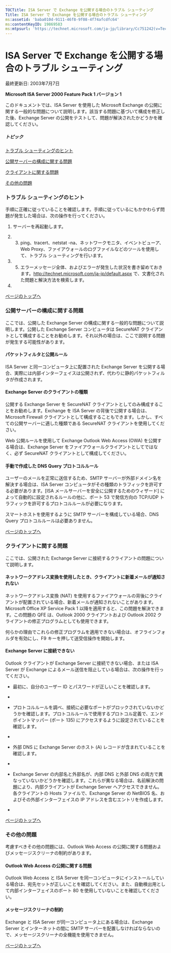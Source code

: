 ```yaml
---
TOCTitle: ISA Server で Exchange を公開する場合のトラブル シューティング
Title: ISA Server で Exchange を公開する場合のトラブル シューティング
ms:assetid: 'baba010d-9111-46f8-9f08-4f74afcdfc64'
ms:contentKeyID: 19869583
ms:mtpsurl: 'https://technet.microsoft.com/ja-jp/library/Cc751242(v=TechNet.10)'
---
```


ISA Server で Exchange を公開する場合のトラブル シューティング
==============================================================

最終更新日: 2003年7月7日

**Microsoft ISA Server 2000 Feature Pack 1 バージョン 1**

このドキュメントでは、ISA Server を使用した Microsoft Exchange の公開に関する一般的な問題について説明します。該当する問題に基づいて構成を修正した後、Exchange Server の公開をテストして、問題が解決されたかどうかを確認してください。

##### トピック

[](#edaa)[トラブル シューティングのヒント](#edaa)

[](#ecaa)[公開サーバーの構成に関する問題](#ecaa)

[](#ebaa)[クライアントに関する問題](#ebaa)

[](#eaaa)[その他の問題](#eaaa)

### トラブル シューティングのヒント

手順に正確に従っていることを確認します。手順に従っているにもかかわらず問題が発生した場合は、次の操作を行ってください。

1.  サーバーを再起動します。

2.  3.  ping、tracert、netstat -na、ネットワークモニタ、イベントビューア、Web Proxy、ファイアウォールのログファイルなどのツールを使用して、トラブル シューティングを行います。

4.  5.  エラーメッセージ全体、およびエラーが発生した状況を書き留めておきます。<http://technet.microsoft.com/ja-jp/default.aspx> で、文書化された問題と解決方法を検索します。

6.  

[](#mainsection)[ページのトップへ](#mainsection)

### 公開サーバーの構成に関する問題

ここでは、公開した Exchange Server の構成に関する一般的な問題について説明します。公開した Exchange Server コンピュータは SecureNAT クライアントとして構成することをお勧めします。それ以外の場合は、ここで説明する問題が発生する可能性があります。

#### パケットフィルタと公開ルール

ISA Server と同一コンピュータ上に配置された Exchange Server を公開する場合、実際には内部インターフェイスは公開されず、代わりに静的パケットフィルタが作成されます。

#### Exchange Server のクライアントの種類

公開する Exchange Server を SecureNAT クライアントとしてのみ構成することをお勧めします。Exchange を ISA Server の背後で公開する場合は、Microsoft Firewall クライアントとして構成することもできます。しかし、すべての公開サーバーに適した種類である SecureNAT クライアントを使用してください。

Web 公開ルールを使用して Exchange Outlook Web Access (OWA) を公開する場合は、Exchange Server をファイアウォールクライアントとしてではなく、必ず SecureNAT クライアントとして構成してください。

#### 手動で作成した DNS Query プロトコルルール

ユーザーのメールを正常に送信するため、SMTP サーバーが外部ドメイン名を解決する場合は、ISA Server コンピュータがその種類のトラフィックを許可する必要があります。\[ISA メールサーバーを安全に公開するためのウィザード\] によって自動的に設定されるルールの他に、ポート 53 で発信方向の TCP/UDP トラフィックを許可するプロトコルルールが必要になります。

スマートホストを使用するように SMTP サーバーを構成している場合、DNS Query プロトコルルールは必要ありません。

[](#mainsection)[ページのトップへ](#mainsection)

### クライアントに関する問題

ここでは、公開された Exchange Server に接続するクライアントの問題について説明します。

#### ネットワークアドレス変換を使用したとき、クライアントに新着メールが通知されない

ネットワークアドレス変換 (NAT) を使用するファイアウォールの背後にクライアントが配置されている場合、新着メールが通知されないことがあります。Microsoft Office XP Service Pack 1 以降を適用すると、この問題を解決できます。この問題の QFE は、Outlook 2000 クライアントおよび Outlook 2002 クライアントの修正プログラムとしても使用できます。

何らかの理由でこれらの修正プログラムを適用できない場合は、オフラインフォルダを有効にし、F9 キーを押して送受信操作を開始します。

#### Exchange Server に接続できない

Outlook クライアントが Exchange Server に接続できない場合、または ISA Server が Exchange によるメール送信を阻止している場合は、次の操作を行ってください。

-   最初に、自分のユーザー ID とパスワードが正しいことを確認します。

-   
-   プロトコルルールを調べ、接続に必要なポートがブロックされていないかどうかを確認します。プロトコルルールで使用するプロトコル定義で、エンドポイントマッパー (ポート 135) にアクセスするように設定されていることを確認します。

-   
-   外部 DNS に Exchange Server のホスト (A) レコードが含まれていることを確認します。

-   
-   Exchange Server の内部名と外部名が、内部 DNS と外部 DNS の両方で異なっていないかどうかを確認します。これらが異なる場合は、名前解決の問題により、内部クライアントが Exchange Server へアクセスできません。各クライアントの Hosts ファイルで、Exchange Server の NetBIOS 名、およびその外部インターフェイスの IP アドレスを含むエントリを作成します。

-   

[](#mainsection)[ページのトップへ](#mainsection)

### その他の問題

考慮すべきその他の問題には、Outlook Web Access の公開に関する問題およびメッセージスクリーナの制約があります。

#### Outlook Web Access の公開に関する問題

Outlook Web Access と ISA Server を同一コンピュータにインストールしている場合は、宛先セットが正しいことを確認してください。また、自動検出用として内部インターフェイスのポート 80 を使用していないことを確認してください。

#### メッセージスクリーナの制約

Exchange と ISA Server が同一コンピュータ上にある場合は、Exchange Server とインターネットの間に SMTP サーバーを配置しなければならないので、メッセージスクリーナの全機能を使用できません。

[](#mainsection)[ページのトップへ](#mainsection)
